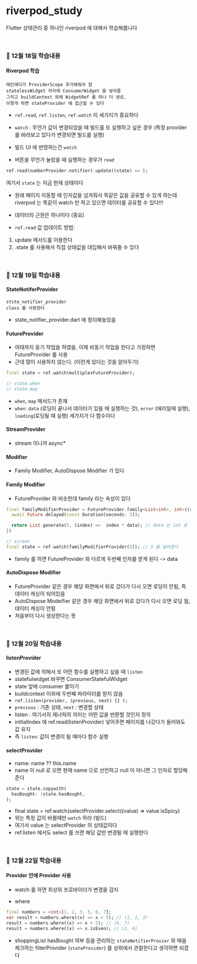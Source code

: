 # riverpod_study

Flutter 상태관리 중 하나인 riverpod 에 대해서 학습해봅니다

&nbsp;

### 🧐 12월 18일 학습내용

#### Riverpod 학습

```
메인에다가 ProviderScope 추가해줘야 함
statelessWidget 자리에 ConsumerWidget 을 넣어줌
그리고 buildContext 외에 WidgetRef 를 하나 더 생성.
이렇게 하면 stateProvider 에 접근할 수 있다
```

- `ref.read`, `ref.listen`, `ref.watch` 이 세가지가 중요하다

- `watch` : 무언가 값이 변경되었을 때 빌드를 또 실행하고 싶은 경우 (특정 provider 를 바라보고 있다가 변경되면 빌드를 실행)

- 빌드 UI 에 반영하는건 `watch`

- 버튼을 무언가 눌렀을 때 실행하는 경우가 `read`

```dart
ref.read(numberProvider.notifier).update((state) => );
```

여기서 `state` 는 지금 현재 상태이다

- 원래 페이지 이동할 때 인자값을 넘겨줘서 똑같은 값을 공유할 수 있게 하는데 riverpod 는 똑같이 watch 만 하고 있으면 데이터를 공유할 수 있다!!!

- 데이터의 근원은 하나이다 (중요)

- `ref.read` 값 업데이트 방법:

1. update 메서드를 이용한다
2. .state 를 사용해서 직접 상태값을 대입해서 바꿔줄 수 있다

&nbsp;

### 🧐 12월 19일 학습내용

#### StateNotiferProvider

```
stste_notifier_provider
class 를 사용한다
```

- state_notifier_provider.dart 에 정리해놓았음

#### FutureProvider

- 여태까지 동기 작업을 하였음. 이제 비동기 작업을 한다고 가정하면 FutureProvider 를 사용
- 근데 많이 사용하지 않는다. (이런게 있다는 것을 알아두기)

```dart
final state = ref.watch(multiplesFutureProvider);

// state.when
// state.map
```

- `when`, `map` 메서드가 존재
- `when`: `data` (로딩이 끝나서 데이터가 있을 때 실행하는 것), `error` (에러일때 실행), `loading`(로딩될 때 실행) 세가지가 다 함수이다

#### StreamProvider

- stream 이니까 async\*

#### Modifier

- Family Modifier, AutoDispose Modifier 가 있다

#### Family Modifier

- FutureProvider 와 비슷한데 family 라는 속성이 있다

```dart
final familyModifierProvider = FutureProvider.family<List<int>, int>((ref, data) async {
  await Future.delayed(const Duration(seconds: 2));

  return List.generate(5, (index) =>  index * data); // data 는 int 로 받아온다
})

// screen
final state = ref.watch(familyModifierProvider(3)); // 3 을 넣어준다
```

- family 를 하면 FutureProvider 와 다르게 두번째 인자를 받게 된다 -> data

#### AutoDispose Modifier

- FutureProvider 같은 경우 해당 화면에서 뒤로 갔다가 다시 오면 로딩이 안됨, 즉 데이터 캐싱이 되어있음
- AutoDispose Modeifier 같은 경우 해당 화면에서 뒤로 갔다가 다시 오면 로딩 됨, 데이터 캐싱이 안됨
- 처음부터 다시 생성한다는 뜻

&nbsp;

### 🧐 12월 20일 학습내용

#### listenProvider

- 변경된 값에 의해서 또 어떤 함수를 실행하고 싶을 때 `listen`
- statefulwidget 바꾸면 ConsumerStatefulWidget
- state 앞에 consumer 붙이기
- buildcontext 이외에 두번째 파라미터를 받지 않음
- `ref.listen(provider, (previous, next) {} );`
- `previous` : 기존 상태, `next` : 변경할 상태
- listen<int> : 여기서의 제너릭의 의미는 어떤 값을 반환할 것인지 정의
- initialIndex 에 ref.read(listenProvider) 넣어주면 페이지를 나갔다가 들어와도 값 유지
- 즉 `listen`: 값이 변경이 될 때마다 함수 실행

#### selectProvider

- name: name ?? this.name
- name 이 null 로 오면 현재 name 으로 선언하고 null 이 아니면 그 인자로 할당해준다

```dart
state = state.copywith(
  hasBought: !state.hasBought,
);
```

- final state = ref.watch(selectProvider.select((value) => value.isSpicy)
- 위는 특정 값이 바뀔때만 `watch` 하라 (빌드)
- 여기서 value 는 selectProvider 의 상태값이다
- ref.listen 에서도 select 를 쓰면 해당 값만 변경될 때 실행한다

&nbsp;

### 🧐 12월 22일 학습내용

#### Provider 안에 Provider 사용

- watch 를 하면 최상위 프로바이더가 변경을 감지

- where

```dart
final numbers = <int>[1, 2, 3, 5, 6, 7];
var result = numbers.where((x) => x < 5); // (1, 2, 3)
result = numbers.where((x) => x > 5); // (6, 7)
result = numbers.where((x) => x.isEven); // (2, 6)
```

- shoppingList hasBought 여부 등을 관리하는 `stateNotifierProvier` 와 매움 체크하는 filterProvider (`stateProvider`) 를 상위에서 관찰한다고 생각하면 되겠다

